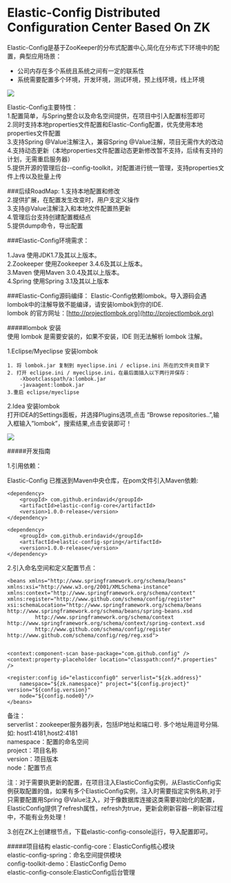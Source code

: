 # Elastic-Config  Distributed Configuration Center Based On ZK

Elastic-Config是基于ZooKeeper的分布式配置中心,简化在分布式下环境中的配置，典型应用场景：  

- 公司内存在多个系统且系统之间有一定的联系性  
- 系统需要配置多个环境，开发环境，测试环境，预上线环境，线上环境

![](http://i.imgur.com/nsf7RZO.png)


Elastic-Config主要特性：  
1.配置简单，与Spring整合以及命名空间提供，在项目中引入配置标签即可  
2.同时支持本地properties文件配置和Elastic-Config配置，优先使用本地properties文件配置  
3.支持Spring @Value注解注入，兼容Spring @Value注解，项目无需作大的改动   
4.支持动态更新（本地properties文件配置动态更新修改暂不支持，后续有支持的计划，无需重启服务器）   
5.提供开源的管理后台--config-toolkit，对配置进行统一管理，支持properties文件上传以及批量上传

###后续RoadMap:
1.支持本地配置和修改  
2.提供扩展，在配置发生改变时，用户支定义操作  
3.支持@Value注解注入和本地文件配置热更新  
4.管理后台支持创建配置概结点  
5.提供dump命令，导出配置

###Elastic-Config环境需求：

1.Java 使用JDK1.7及其以上版本。  
2.Zookeeper 使用Zookeeper 3.4.6及其以上版本。  
3.Maven 使用Maven 3.0.4及其以上版本。  
4.Spring 使用Spring 3.1及其以上版本

###Elastic-Config源码编绎：
Elastic-Config依赖lombok。导入源码会遇lombok中的注解导致不能编译，请安装lombok到你的IDE.  
lombok 的官方网址：[http://projectlombok.org](http://projectlombok.org)

#####lombok 安装  
使用 lombok 是需要安装的，如果不安装，IDE 则无法解析 lombok 注解。

1.Eclipse/Myeclipse 安装lombok   
 
    1. 将 lombok.jar 复制到 myeclipse.ini / eclipse.ini 所在的文件夹目录下  
    2. 打开 eclipse.ini / myeclipse.ini，在最后面插入以下两行并保存：
        -Xbootclasspath/a:lombok.jar
        -javaagent:lombok.jar
    3.重启 eclipse/myeclipse

2.Idea 安装lombok  
  打开IDEA的Settings面板，并选择Plugins选项,点击 “Browse repositories..”,输入框输入”lombok”，搜索结果,点击安装即可！

![](http://i.imgur.com/fnIuSqm.png)

#####开发指南

1.引用依赖：   

Elastic-Config 已推送到Maven中央仓库，在pom文件引入Maven依赖:
		
	<dependency>
	    <groupId> com.github.erindavid</groupId>
	    <artifactId>elastic-config-core</artifactId>
	    <version>1.0.0-release</version>
	</dependency>
	
	<dependency>
	    <groupId> com.github.erindavid</groupId>
	    <artifactId>elastic-config-spring</artifactId>
	    <version>1.0.0-release</version>
	</dependency>

2.引入命名空间和定义配置节点：

	<beans xmlns="http://www.springframework.org/schema/beans"
	xmlns:xsi="http://www.w3.org/2001/XMLSchema-instance" xmlns:context="http://www.springframework.org/schema/context"
	xmlns:register="http://www.github.com/schema/config/register"
	xsi:schemaLocation="http://www.springframework.org/schema/beans http://www.springframework.org/schema/beans/spring-beans.xsd
             http://www.springframework.org/schema/context http://www.springframework.org/schema/context/spring-context.xsd
             http://www.github.com/schema/config/register http://www.github.com/schema/config/reg/reg.xsd">


	<context:component-scan base-package="com.github.config" />
	<context:property-placeholder location="classpath:conf/*.properties" />
	
	<register:config id="elasticconfig0" serverlist="${zk.address}"
		namespace="${zk.namespace}" project="${config.project}" version="${config.version}"
		node="${config.node0}"/>
    </beans>

备注：  
serverlist：zookeeper服务器列表，包括IP地址和端口号. 多个地址用逗号分隔. 如: host1:4181,host2:4181    
namespace：配置的命名空间  
project：项目名称  
version：项目版本  
node：配置节点

注：对于需要执更新的配置，在项目注入ElasticConfig实例，从ElasticConfig实例获取配置的值，如果有多个ElasticConfig实例，注入时需要指定实例名称,对于只需要配置用Spring @Value注入，对于像数据库连接这类需要初始化的配置，ElasticConfig提供了refresh属性，refresh为true，更新会刷新容器--刷新容过程中，不能有业务处理！

3.创在ZK上创建根节点，下载elastic-config-console运行，导入配置即可。

#####项目结构
elastic-config-core：ElasticConfig核心模块  
elastic-config-spring：命名空间提供模块  
config-toolkit-demo：ElasticConfig Demo  
elastic-config-console:ElasticConfig后台管理  

